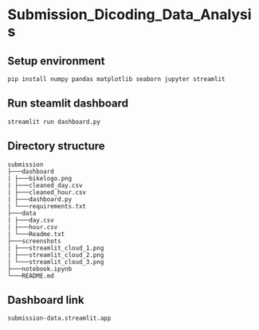 # Submission_Dicoding_Data_Analysis

## Setup environment

```
pip install numpy pandas matplotlib seaborn jupyter streamlit
```

## Run steamlit dashboard

```
streamlit run dashboard.py
```

## Directory structure

```
submission
├───dashboard
| ├───bikelogo.png
| ├───cleaned_day.csv
| ├───cleaned_hour.csv
| ├───dashboard.py
| └───requirements.txt
├───data
| ├───day.csv
| ├───hour.csv
| └───Readme.txt
├───screenshots
| ├───streamlit_cloud_1.png
| ├───streamlit_cloud_2.png
| └───streamlit_cloud_3.png
├───notebook.ipynb
└───README.md
```

## Dashboard link

```
submission-data.streamlit.app
```

